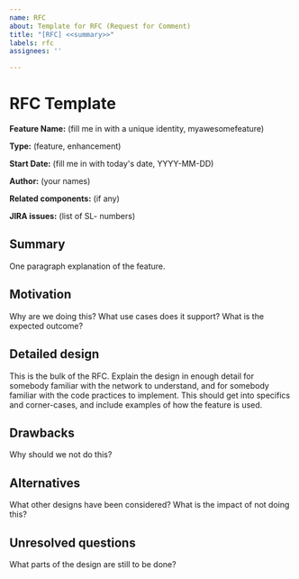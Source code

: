 ```yaml
---
name: RFC
about: Template for RFC (Request for Comment)
title: "[RFC] <<summary>>"
labels: rfc
assignees: ''

---
```


# RFC Template

**Feature Name:** (fill me in with a unique identity, myawesomefeature)

**Type:** (feature, enhancement)

**Start Date:** (fill me in with today's date, YYYY-MM-DD)

**Author:** (your names)

**Related components:** (if any)

**JIRA issues:** (list of SL- numbers)

## Summary

One paragraph explanation of the feature.

## Motivation

Why are we doing this? What use cases does it support? What is the expected outcome?

## Detailed design

This is the bulk of the RFC. Explain the design in enough detail for somebody familiar with the network to understand, and for somebody familiar with the code practices to implement. This should get into specifics and corner-cases, and include examples of how the feature is used.

## Drawbacks

Why should we not do this?

## Alternatives

What other designs have been considered? What is the impact of not doing this?

## Unresolved questions

What parts of the design are still to be done?

